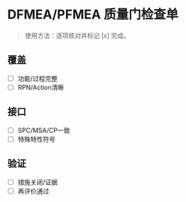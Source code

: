 # DFMEA/PFMEA 质量门检查单

> 使用方法：逐项核对并标记 [x] 完成。

## 覆盖

- [ ] 功能/过程完整
- [ ] RPN/Action清晰

## 接口

- [ ] SPC/MSA/CP一致
- [ ] 特殊特性符号

## 验证

- [ ] 措施关闭/证据
- [ ] 再评价通过
